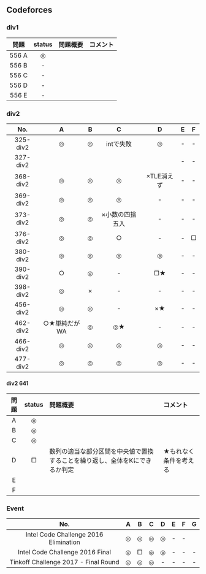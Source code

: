 ## Codeforces

### div1

| 問題 | status | 問題概要 | コメント |
|:---:|:-:|:-|:-|
| 556 A |◎| | |
| 556 B |- | | |
| 556 C |- | | |
| 556 D |- | | |
| 556 E |- | | |


### div2

| No. | A |B |C |D |E |F |
|:---:|:-:|:-:|:-:|:-:|:-:|:-:|
| 325-div2 |◎|◎| intで失敗|◎|- |- |
| 327-div2 |  |  |  |  |- |- |
| 368-div2 |◎|◎|◎|×TLE消えず|- |- |
| 369-div2 |◎|◎|◎|- |- |- |
| 373-div2 |◎|◎|×小数の四捨五入|- |- |- |
| 376-div2 |◎|◎|○|- |- |□|
| 380-div2 |◎|◎|◎|◎|- |- |
| 390-div2 |○|◎|- |□★|- |- |
| 398-div2 |◎|×|- |- |- |- |
| 456-div2 |◎|◎|- |×★|- |- |
| 462-div2 |○★単純だがWA|◎|◎★|- |- |- |
| 466-div2 |◎|◎|◎|◎|- |- |
| 477-div2 |◎|◎|◎|◎|- |- |

#### div2 641

| 問題 | status | 問題概要 | コメント |
|:---:|:-:|:-|:-|
| A |◎| | |
| B |◎| | |
| C |◎| | |
| D |□|数列の適当な部分区間を中央値で置換することを繰り返し、全体をKにできるか判定|★もれなく条件を考える|
| E |  | | |
| F |  | | |


### Event

| No. | A |B |C |D |E |F |G |
|:---:|:-:|:-:|:-:|:-:|:-:|:-:|:-:|
| Intel Code Challenge 2016 Elimination |◎|◎|◎|◎|- |- | |
| Intel Code Challenge 2016 Final |◎|□|◎|◎|- |- |- |
| Tinkoff Challenge 2017 - Final Round |◎|◎|◎|- |- |- |- |
